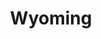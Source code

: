 ---
title: "Wyoming"
hashtag: "wyoming"
tags:
  - State
  - States I have visited
  - United States
---